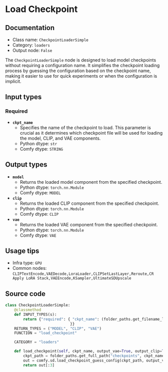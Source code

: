 # Load Checkpoint
## Documentation
- Class name: `CheckpointLoaderSimple`
- Category: `loaders`
- Output node: `False`

The `CheckpointLoaderSimple` node is designed to load model checkpoints without requiring a configuration name. It simplifies the checkpoint loading process by guessing the configuration based on the checkpoint name, making it easier to use for quick experiments or when the configuration is implicit.
## Input types
### Required
- **`ckpt_name`**
    - Specifies the name of the checkpoint to load. This parameter is crucial as it determines which checkpoint file will be used for loading the model, CLIP, and VAE components.
    - Python dtype: `str`
    - Comfy dtype: `STRING`
## Output types
- **`model`**
    - Returns the loaded model component from the specified checkpoint.
    - Python dtype: `torch.nn.Module`
    - Comfy dtype: `MODEL`
- **`clip`**
    - Returns the loaded CLIP component from the specified checkpoint.
    - Python dtype: `torch.nn.Module`
    - Comfy dtype: `CLIP`
- **`vae`**
    - Returns the loaded VAE component from the specified checkpoint.
    - Python dtype: `torch.nn.Module`
    - Comfy dtype: `VAE`
## Usage tips
- Infra type: `GPU`
- Common nodes: `CLIPTextEncode,VAEDecode,LoraLoader,CLIPSetLastLayer,Reroute,CR Apply LoRA Stack,VAEEncode,KSampler,UltimateSDUpscale`


## Source code
```python
class CheckpointLoaderSimple:
    @classmethod
    def INPUT_TYPES(s):
        return {"required": { "ckpt_name": (folder_paths.get_filename_list("checkpoints"), ),
                             }}
    RETURN_TYPES = ("MODEL", "CLIP", "VAE")
    FUNCTION = "load_checkpoint"

    CATEGORY = "loaders"

    def load_checkpoint(self, ckpt_name, output_vae=True, output_clip=True):
        ckpt_path = folder_paths.get_full_path("checkpoints", ckpt_name)
        out = comfy.sd.load_checkpoint_guess_config(ckpt_path, output_vae=True, output_clip=True, embedding_directory=folder_paths.get_folder_paths("embeddings"))
        return out[:3]

```
